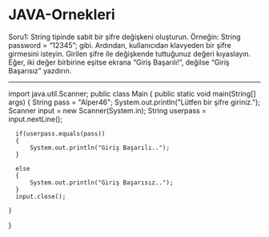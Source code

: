# JAVA-Ornekleri

Soru1: String tipinde sabit bir şifre değişkeni oluşturun. Örneğin: String password = “12345”; gibi. Ardından, 
kullanıcıdan klavyeden bir şifre girmesini isteyin. Girilen şifre ile değişkende tuttuğunuz değeri kıyaslayın.
 Eğer, iki değer birbirine eşitse ekrana “Giriş Başarılı!”, değilse “Giriş Başarısız” yazdırın.

--------------------------------------------------------------------------------------------------------------


import java.util.Scanner; 
public class Main {
    public static void main(String[] args) {
      String pass = "Alper46";
      System.out.println("Lütfen bir şifre giriniz.");
      Scanner input = new Scanner(System.in);
      String userpass = input.nextLine();
      
      
      if(userpass.equals(pass))
      {
          System.out.println("Giriş Başarılı..");
      }
      
      else
      {
          System.out.println("Giriş Başarısız..");
      }
      input.close();
      
    }
}
